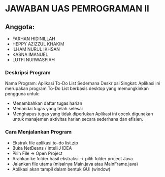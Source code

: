 # JAWABAN UAS PEMROGRAMAN II

## Anggota:
 - FARHAN HIDINILLAH
 - HEPPY AZIZZUL KHAKIM
 - ILHAM NURUL IKHSAN
 - KASNA IMANUEL
 - LUTFI NURWASFIAH
### Deskripsi Program
Nama Program: Aplikasi To-Do List Sederhana
Deskripsi Singkat:
Aplikasi ini merupakan program To-Do List berbasis desktop yang memungkinkan pengguna untuk:
- Menambahkan daftar tugas harian
- Menandai tugas yang telah selesai
- Menghapus tugas yang tidak diperlukan
Aplikasi ini cocok digunakan untuk manajemen aktivitas harian secara sederhana dan efisien.
### Cara Menjalankan Program
- Ekstrak file aplikasi to-do list.zip
- Buka NetBeans / IntelliJ IDEA
- Pilih File → Open Project
- Arahkan ke folder hasil ekstraksi → pilih folder project Java
- Jalankan file utama (misalnya Main.java atau MainFrame.java)
- Aplikasi akan tampil dalam bentuk GUI (window)
